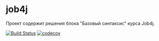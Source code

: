 # job4j
Проект содержит решения блока "Базовый синтаксис" курса Job4j.


[![Build Status](https://app.travis-ci.com/zweidmitr/job4j_elementary.svg?branch=master)](https://app.travis-ci.com/zweidmitr/job4j_elementary)
[![codecov](https://codecov.io/gh/zweidmitr/job4j_elementary/branch/master/graph/badge.svg?token=F4MQHDAD8G)](https://codecov.io/gh/zweidmitr/job4j_elementary)